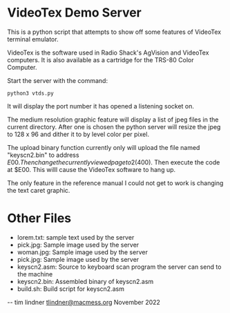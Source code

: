 VideoTex Demo Server
====================

This is a python script that attempts to show off some features of VideoTex terminal emulator.

VideoTex is the software used in Radio Shack's AgVision and VideoTex computers. It is also available as a cartridge for the TRS-80 Color Computer.

Start the server with the command:

`python3 vtds.py`

It will display the port number it has opened a listening socket on.

The medium resolution graphic feature will display a list of jpeg files in the current directory. After one is chosen the python server will resize the jpeg to 128 x 96 and dither it to by level color per pixel.

The upload binary function currently only will upload the file named "keyscn2.bin" to address $E00. Then change the currently viewed page to 2 ($400). Then execute the code at $E00. This willl cause the VideoTex software to hang up.

The only feature in the reference manual I could not get to work is changing the text caret graphic.


Other Files
===========

- lorem.txt: sample text used by the server
- pick.jpg: Sample image used by the server
- woman.jpg: Sample image used by the server
- pick.jpg: Sample image used by the server
- keyscn2.asm: Source to keyboard scan program the server can send to the machine
- keyscn2.bin: Assembled binary of keyscn2.asm
- build.sh: Build script for keyscn2.asm


--
tim lindner
tlindner@macmess.org
November 2022
